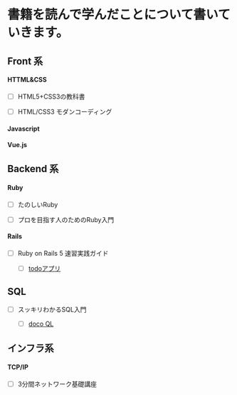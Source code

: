 # 書籍を読んで学んだことについて書いていきます。



## Front 系

#### HTTML&CSS


- [ ] HTML5+CSS3の教科書
- [ ] HTML/CSS3 モダンコーディング



#### Javascript




#### Vue.js







## Backend 系



#### Ruby 


- [ ] たのしいRuby

- [ ] プロを目指す人のためのRuby入門

#### Rails


- [ ] Ruby on Rails 5 速習実践ガイド
  - [ ] <a href="https://github.com/sho-kasama/Todo-rails">todoアプリ</a>
  



## SQL

- [ ] スッキリわかるSQL入門
  - [ ] <a href="https://dokoql.com/">doco QL</a>




## インフラ系



#### TCP/IP

- [ ] 3分間ネットワーク基礎講座 

